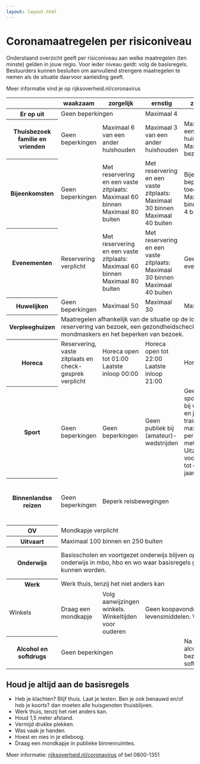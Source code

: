 ```yaml
---
layout: layout.html
---
```


# Coronamaatregelen per risiconiveau

Onderstaand overzicht geeft per risiconiveau aan welke maatregelen (ten minste) gelden in jouw regio. Voor ieder niveau geldt: volg de basisregels. Bestuurders kunnen besluiten om aanvullend strengere maatregelen te nemen als de situatie daarvoor aanleiding geeft.

Meer informatie vind je op rijksoverheid.nl/coronavirus

<table>
    <colgroup>
        <col>
        <col>
        <col>
        <col>
        <col>
    </colgroup>
    <thead>
        <tr>
            <th></th>
            <th>waakzaam</th>
            <th>zorgelijk</th>
            <th>ernstig</th>
            <th>zeer ernstig</th>
            <th>lockdown</th>
        </tr>
    </thead>
    <tbody>
        <tr>
            <th>Er op uit</th>
            <td colspan="2">Geen beperkingen</td>
            <td colspan="3">Maximaal 4</td>
        </tr>
        <tr>
            <th>Thuisbezoek familie en vrienden</th>
            <td>Geen beperkingen</td>
            <td>Maximaal 6 van een ander huishouden</td>
            <td>Maximaal 3 van een ander huishouden</td>
            <td>Maximaal 3 van een ander huishouden Maximaal 1 bezoek per dag</td>
            <td>Blijf thuis</td>
        </tr>
        <tr>
            <th>Bijeenkomsten</th>
            <td>Geen beperkingen</td>
            <td>Met reservering en een vaste zitplaats: Maximaal 60 binnen Maximaal 80 buiten</td>
            <td>Met reservering en een vaste zitplaats: Maximaal 30 binnen Maximaal 40 buiten</td>
            <td>Bijeenkomsten beperkt toegestaan met: Maximaal 30 binnen Maximaal 4 buiten</td>
            <td>Geen bijeenkomsten</td>
        </tr>
        <tr>
            <th>Evenementen</th>
            <td>Reservering verplicht</td>
            <td>Met reservering en een vaste zitplaats: Maximaal 60 binnen Maximaal 80 buiten</td>
            <td>Met reservering en een vaste zitplaats: Maximaal 30 binnen Maximaal 40 buiten</td>
            <td>Geen evenementen</td>
            <td>Geen evenementen</td>
        </tr>
        <tr>
            <th>Huwelijken</th>
            <td>Geen beperkingen</td>
            <td>Maximaal 50</td>
            <td>Maximaal 30</td>
            <td>Maximaal 4</td>
            <td>Maximaal 4</td>
        </tr>
        <tr>
            <th>Verpleeghuizen</th>
            <td colspan="5">Maatregelen afhankelijk van de situatie op de locatie. Bijvoorbeeld reservering van bezoek, een gezondheidscheck en gebruik van neus- en mondmaskers en het beperken van bezoek.</td>
        </tr>
        <tr>
            <th>Horeca</th>
            <td>Reservering, vaste zitplaats en check- gesprek verplicht</td>
            <td>Horeca open tot 01:00 Laatste inloop 00:00</td>
            <td>Horeca open tot 22:00 Laatste inloop 21:00</td>
            <td>Horeca gesloten</td>
            <td>Horeca gesloten</td>
        </tr>
        <tr>
            <th>Sport</th>
            <td>Geen beperkingen</td>
            <td>Geen beperkingen</td>
            <td>Geen publiek bij (amateur)-wedstrijden</td>
            <td>Geen sportwedstrijden bij volwassenen en jeugd. Bij trainingen maximaal 4 personen op 1,5 meter afstand. Uitzondering voor jongeren tot en met 17 jaar</td>
            <td>Verbod op sport- activiteiten binnen</td>
        </tr>
        <tr>
            <th>Binnenlandse reizen</th>
            <td>Geen beperkingen</td>
            <td colspan="3">Beperk reisbewegingen</td>
            <td>Niet noodzakelijke reizen in binnen- en buitenland vermijden</td>
        </tr>
        <tr>
            <th>OV</th>
            <td colspan="5">Mondkapje verplicht</td>
        </tr>
        <tr>
            <th>Uitvaart</th>
            <td colspan="5">Maximaal 100 binnen en 250 buiten</td>
        </tr>
        <tr>
            <th>Onderwijs</th>
            <td colspan="4">Basisscholen en voortgezet onderwijs blijven open. Fysiek onderwijs in mbo, hbo en wo waar basisregels gevolgd kunnen worden.</td>
            <td>Mbo, hbo en wo alleen via online onderwijs</td>
        </tr>
        <tr>
            <th>Werk</th>
            <td colspan="5">Werk thuis, tenzij het niet anders kan</td>
        </tr>
        <tr>
            <td>Winkels</td>
            <td>Draag een mondkapje</td>
            <td>Volg aanwijzingen winkels. Winkeltijden voor ouderen</td>
            <td colspan="3">Geen koopavonden behalve voor verkoop levensmiddelen. Winkeltijden voor ouderen</td>
        </tr>
        <tr>
            <th>Alcohol en softdrugs</th>
            <td colspan="3">Geen beperkingen</td>
            <td colspan="2">Na 20:00 uur: Verbod op verkoop alcohol en softdrugs. Verbod op bezit / nuttigen alcohol en softdrugs in openbare ruimte</td>
        </tr>
    </tbody>
</table>

## Houd je altijd aan de basisregels

- Heb je klachten? Blijf thuis. Laat je testen. Ben je ook benauwd en/of heb je koorts? dan moeten alle huisgenoten thuisblijven.
- Werk thuis, tenzij het niet anders kan.
- Houd 1,5 meter afstand.
- Vermijd drukke plekken.
- Was vaak je handen.
- Hoest en nies in je elleboog.
- Draag een mondkapje in publieke binnenruimtes.

Meer informatie: [rijksoverheid.nl/coronavirus](https://rijksoverheid.nl/coronavirus) of bel 0800-1351